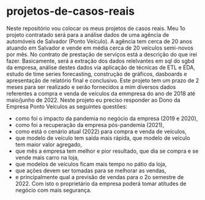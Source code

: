 # projetos-de-casos-reais
Neste repositório vou colocar os meus projetos de casos reais.
Meu 1o projeto contratado será para a análise dados de uma agência de automóveis de Salvador (Ponto Veículo).
A agência tem cerca de 20 anos atuando em Salvador e vende em média cerca de 20 veículos semi-novos por mês.
No contrato de prestação de serviços está a descrição do que irei fazer. 
Basicamente, será a extração dos dados relelvantes em sql do sgbd da empresa, análise destes dados via aplicação de técnicas de ETL e EDA, 
estudo de time series forecasting, construção de gráficos, dasboards e apresentação de relatório final e conclusivo.
Este projeto tem um prazo de 2 meses para ser realizado e serão fornecidos a mim diversos dados referentes a compra e venda de 
veículos da emmpresa do ano de 2018 até maio/junho de 2022. 
Neste projeto eu preciso responder ao Dono da Empresa Ponto Veículos as seguintes questões: 
- como foi o impacto da pandemia no negócio da empresa (2019 e 2020), 
- como foi a recuperação da empresa pós-pandemia (2021), 
- como está o cenário atual (2022) para compra e venda de veículos, 
- que modelo de veículo tem saída mais rápida, que modelo de veículo tem maior valor agregado, 
- que mês a empresa tem melhor e pior resultado, que dia se compra e se vende mais carro na loja, 
- que modelos de veículos ficam mais tempo no pátio da loja, 
- que ações devem ser tomadas para se melhorar as vendas, 
- e principalmente qual a previsão de vendas para o 2o semestre de 2022.
Com isto o proprietário da empresa poderá tomar atitudes de negócio com mais segurança.
